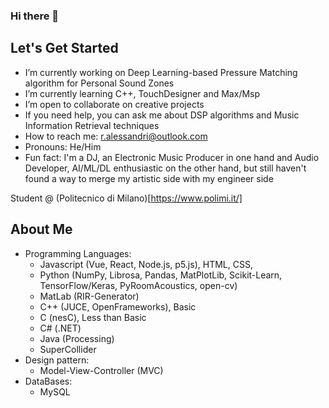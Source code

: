 ### Hi there 👋

<!--
**RobertoAlessandri/RobertoAlessandri** is a ✨ _special_ ✨ repository because its `README.md` (this file) appears on your GitHub profile.

Here are some ideas to get you started:

- 🔭 I’m currently working on ...
- 🌱 I’m currently learning ...
- 👯 I’m looking to collaborate on ...
- 🤔 I’m looking for help with ...
- 💬 Ask me about ...
- 📫 How to reach me: ...
- 😄 Pronouns: ...
- ⚡ Fun fact: ...
-->

## Let's Get Started
-  I’m currently working on Deep Learning-based Pressure Matching algorithm for Personal Sound Zones
-  I’m currently learning C++, TouchDesigner and Max/Msp
-  I’m open to collaborate on creative projects
-  If you need help, you can ask me about DSP algorithms and  Music Information Retrieval techniques
-  How to reach me: r.alessandri@outlook.com
-  Pronouns: He/Him
-  Fun fact: I'm a DJ, an Electronic Music Producer in one hand and Audio Developer, AI/ML/DL enthusiastic on the other hand, but still haven't found a way to merge my artistic side with my engineer side

Student @ (Politecnico di Milano)[https://www.polimi.it/]

## About Me
- Programming Languages: 
  * Javascript (Vue, React, Node.js, p5.js), HTML, CSS, 
  * Python (NumPy, Librosa, Pandas, MatPlotLib, Scikit-Learn, TensorFlow/Keras, PyRoomAcoustics, open-cv)
  * MatLab (RIR-Generator)
  * C++ (JUCE, OpenFrameworks), Basic
  * C (nesC), Less than Basic
  * C# (.NET)
  * Java (Processing)
  * SuperCollider
- Design pattern:
  * Model-View-Controller (MVC)
- DataBases:
  * MySQL


